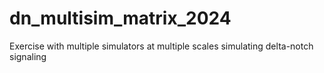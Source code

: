 # dn_multisim_matrix_2024
Exercise with multiple simulators at multiple scales simulating delta-notch signaling
